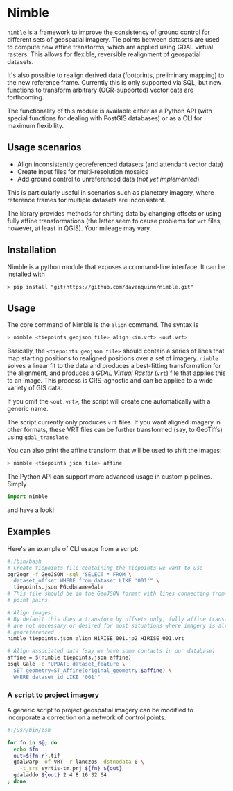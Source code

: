 # Nimble

`nimble` is a framework to improve the consistency
of ground control for different sets of geospatial imagery.
Tie points between datasets are used to compute new affine
transforms, which are applied using GDAL virtual rasters.
This allows for flexible, reversible realignment of geospatial datasets.

It's also possible to realign derived data (footprints,
preliminary mapping) to the new reference frame. Currently
this is only supported via SQL, but new functions to transform
arbitrary (OGR-supported) vector data are forthcoming.

The functionality of this module is available either
as a Python API (with special functions for dealing
with PostGIS databases) or as a CLI for maximum flexibility.

## Usage scenarios

- Align inconsistently georeferenced datasets (and
  attendant vector data)
- Create input files for multi-resolution mosaics
- Add ground control to unreferenced data (*not yet implemented*)

This is particularly useful in scenarios such as planetary imagery, where
reference frames for multiple datasets are inconsistent.

The library provides methods for shifting data by changing
offsets or using fully affine transformations (the latter seem to cause
problems for `vrt` files, however, at least in QGIS). Your mileage may
vary.

## Installation

Nimble is a python module that exposes a command-line interface. It can
be installed with
```
> pip install "git+https://github.com/davenquinn/nimble.git"
```

## Usage

The core command of Nimble is the `align` command. The syntax is
```sh
> nimble <tiepoints geojson file> align <in.vrt> <out.vrt>
```

Basically, the `<tiepoints geojson file>` should contain a series of lines that map
starting positions to realigned positions over a set of imagery.
`nimble` solves a linear fit to the data and produces a best-fitting transformation
for the alignment, and produces a *GDAL Virtual Raster* (`vrt`) file that applies this
to an image.
This process is CRS-agnostic and can be applied to a wide variety of GIS data.

If you omit the `<out.vrt>`, the script will create one automatically with
a generic name.

The script currently only produces `vrt` files. If you want aligned imagery
in other formats, these VRT files can be further transformed (say, to GeoTiffs)
using `gdal_translate`.

You can also print the affine transform that will be used to
shift the images:
```sh
> nimble <tiepoints json file> affine
```

The Python API can support more advanced usage in custom pipelines.
Simply
```python
import nimble
```
and have a look!

## Examples

Here's an example of CLI usage from a script:

```sh
#!/bin/bash
# Create tiepoints file containing the tiepoints we want to use
ogr2ogr -f GeoJSON -sql "SELECT * FROM \
  dataset_offset WHERE from_dataset LIKE '001'" \
  tiepoints.json PG:dbname=Gale
# This file should be in the GeoJSON format with lines connecting from-to
# point pairs.

# Align images
# By default this does a transform by offsets only, fully affine transforms
# are not necessary or desired for most situations where imagery is already
# georeferenced
nimble tiepoints.json align HiRISE_001.jp2 HIRISE_001.vrt

# Align associated data (say we have some contacts in our database)
affine = $(nimble tiepoints.json affine)
psql Gale -c "UPDATE dataset_feature \
  SET geometry=ST_Affine(original_geometry,$affine) \
  WHERE dataset_id LIKE '001'"
```

### A script to project imagery

A generic script to project geospatial imagery
can be modified to incorporate a correction
on a network of control points.

```zsh
#!/usr/bin/zsh

for fn in $@; do
  echo $fn
  out=${fn:r}.tif
  gdalwarp -of VRT -r lanczos -dstnodata 0 \
    -t_srs syrtis-tm.prj ${fn} ${out}
  gdaladdo ${out} 2 4 8 16 32 64
; done
```


